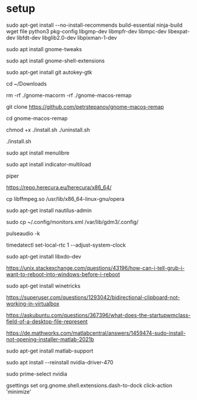# setup

sudo apt-get install --no-install-recommends build-essential ninja-build wget file python3 pkg-config libgmp-dev libmpfr-dev libmpc-dev libexpat-dev libfdt-dev libglib2.0-dev libpixman-1-dev

sudo apt install gnome-tweaks

sudo apt install gnome-shell-extensions

sudo apt-get install git autokey-gtk

cd ~/Downloads

rm -rf ./gnome-macorm -rf ./gnome-macos-remap

git clone https://github.com/petrstepanov/gnome-macos-remap

cd gnome-macos-remap

chmod +x ./install.sh ./uninstall.sh

./install.sh

sudo apt install menulibre

sudo apt install indicator-multiload

piper

https://repo.herecura.eu/herecura/x86_64/

cp libffmpeg.so /usr/lib/x86_64-linux-gnu/opera

sudo apt-get install nautilus-admin

sudo cp ~/.config/monitors.xml /var/lib/gdm3/.config/

pulseaudio -k

timedatectl set-local-rtc 1 --adjust-system-clock

sudo apt-get install libxdo-dev

https://unix.stackexchange.com/questions/43196/how-can-i-tell-grub-i-want-to-reboot-into-windows-before-i-reboot

sudo apt-get install winetricks

https://superuser.com/questions/1293042/bidirectional-clipboard-not-working-in-virtualbox

https://askubuntu.com/questions/367396/what-does-the-startupwmclass-field-of-a-desktop-file-represent

https://de.mathworks.com/matlabcentral/answers/1459474-sudo-install-not-opening-installer-matlab-2021b

sudo apt-get install matlab-support

sudo apt install --reinstall nvidia-driver-470 

sudo prime-select nvidia

gsettings set org.gnome.shell.extensions.dash-to-dock click-action 'minimize'
